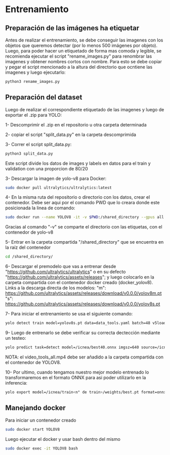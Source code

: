 # Entrenamiento

## Preparación de las imágenes ha etiquetar
Antes de realizar el entrenamiento, se debe conseguir las imagenes con los objetos que queremos detectar (por lo menos 500 imágenes por objeto). Luego, para poder hacer un etiquetado de forma mas comoda y legible, se recomienda ejecutar el script "rename_images.py" para renombrar las imagenes y obtener nombres cortos con nombre. Para esto se debe copiar y pegar el script mencionado a la altura del directorio que ocntiene las imagenes y luego ejecutarlo:

```bash
python3 rename_images.py
```

## Preparación del dataset
Luego de realizar el correspondiente etiquetado de las imagenes y luego de exportar el .zip para YOLO:

1- Descomprimir el .zip en el repositorio u otra carpeta determinada

2- copiar el script "split_data.py" en la carpeta descomprimida

3- Correr el script split_data.py:

```bash
python3 split_data.py
```
Este script divide los datos de images y labels en datos para el train y validation con una proporcion de 80/20

3- Descargar la imagen de yolo-v8 para Docker:

```bash
sudo docker pull ultralytics/ultralytics:latest 
```

4- En la misma ruta del repositorio o directorio con los datos, crear el contenedor. Debe ser aqui por el comando PWD que lo creara donde este posicionada la linea de comando:

```bash
sudo docker run --name YOLOV8 -it -v $PWD:/shared_directory --gpus all --shm-size=8gb ultralytics/ultralytics:latest
```
Gracias al comando "-v" se comparte el directorio con las etiquetas, con el contenedor de yolo-v8

5- Entrar en la carpeta compartida "/shared_directory" que se encuentra en la raíz del contenedor
```bash
cd /shared_directory/
```

6- Descargar el premodelo que vas a entrenar desde "https://github.com/ultralytics/ultralytics" o en su defecto "https://github.com/ultralytics/assets/releases"; y luego colocarlo en la carpeta compartida con el contenedor docker creado (docker_yolov8). Links a la descarga directa de los modelos:
"m": https://github.com/ultralytics/assets/releases/download/v0.0.0/yolov8m.pt
"s": https://github.com/ultralytics/assets/releases/download/v0.0.0/yolov8s.pt

7- Para iniciar el entrenamiento se usa el siguiente comando:
```bash
yolo detect train model=yolov8s.pt data=data_tools.yaml batch=48 v5loader=True device=\'0,1\' augment=True cache=True
```

9- Luego de entrenarlo se debe verificar su correcta dectección mediante un testeo:
```bash
yolo predict task=detect model=/icnea/best40.onnx imgsz=640 source=/icnea/video_tools_all.mp4 save=True

```
NOTA: el video_tools_all.mp4 debe ser añadido a la carpeta compartida con el contenedor de YOLOV8.

10- Por ultimo, cuando tengamos nuestro mejor modelo entrenado lo transformaremos en el formato ONNX para asi poder utilizarlo en la inferencia:
```bash
yolo export model=/icnea/train<n° de train>/weights/best.pt format=onnx opset=12
```

## Manejando docker

Para iniciar un contenedor creado
```bash
sudo docker start YOLOV8

```

Luego ejecutar el docker y usar bash dentro del mismo
```bash
sudo docker exec -it YOLOV8 bash

```
